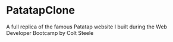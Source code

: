 # PatatapClone
A full replica of the famous Patatap website I built during the Web Developer Bootcamp by Colt Steele
